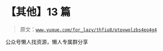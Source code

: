 # 【其他】13 篇

> 原文：[`www.yuque.com/for_lazy/thfiu8/ptpvwolzbs4eo4g4`](https://www.yuque.com/for_lazy/thfiu8/ptpvwolzbs4eo4g4)

<ne-p id="udfb7fe8d" data-lake-id="udfb7fe8d"><ne-text id="u01f2f668">公众号懒人找资源，懒人专属群分享</ne-text></ne-p>